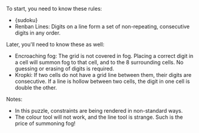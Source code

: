 To start, you need to know these rules:
* {sudoku}
* Renban Lines: Digits on a line form a set of non-repeating, consecutive digits in any order.

Later, you'll need to know these as well:
* Encroaching fog: The grid is not covered in fog. Placing a correct digit in a cell will summon fog to that cell, and to the 8 surrounding cells. No guessing or erasing of digits is required.
* Kropki: If two cells do not have a grid line between them, their digits are consecutive. If a line is hollow between two cells, the digit in one cell is double the other.

Notes: 
* In this puzzle, constraints are being rendered in non-standard ways.
* The colour tool will not work, and the line tool is strange. Such is the price of summoning fog!